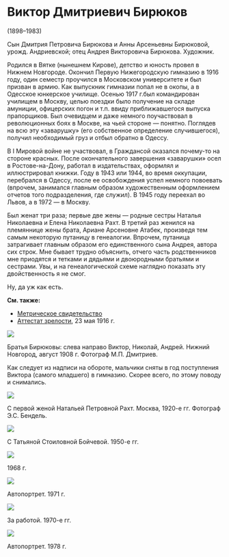 # Виктор Дмитриевич Бирюков
(1898–1983)

Сын Дмитрия Петровича Бирюкова и Анны Арсеньевны Бирюковой, урожд. Андриевской; отец Андрея Викторовича Бирюкова. Художник.

Родился в Вятке (нынешнем Кирове), детство и юность провел в Нижнем Новгороде. Окончил Первую Нижегородскую гимназию в 1916 году, один семестр проучился в Московском университете и был призван в армию. Как выпускник гимназии попал не в окопы, а в Одесское юнкерское училище. Осенью 1917 г.был командирован училищем в Москву, целью поездки было получение на складе амуниции, офицерских погон и т.п. ввиду приближавшегося выпуска прапорщиков. Был очевидцем и даже немного поучаствовал в революционных боях в Москве, на чьей стороне — понятно. Поглядев на всю эту «заварушку» (его собственное определение случившегося), получил необходимый груз и отбыл обратно в Одессу.

В I Мировой войне не участвовал, в Граждансой оказался почему-то на стороне красных. После окончательного завершения «заварушки» осел в Ростове-на-Дону, работал в издательствах, оформлял и иллюстрировал книжки. Году в 1943 или 1944, во время оккупации, перебрался в Одессу, после ее освобождения успел немного повоевать (впрочем, занимался главным образом художественным оформлением отчетов того подразделения, где служил). В 1945 году переехал во Львов, а в 1972 — в Москву.

Был женат три раза; первые две жены — родные сестры Наталья Николаевна и Елена Николаевна Рахт. В третий раз женился на племяннице жены брата, Ариане Арсеновне Атабек, произведя тем самым некоторую путаницу в генеалогии. Впрочем, путаница затрагивает главным образом его единственного сына Андрея, автора сих строк. Мне бывает трудно объяснить, отчего часть родственников мне приодятся и тетками и дядьями и двоюродными братьями и сестрами. Увы, и на генеалогической схеме наглядно показать эту двойственность я не смог.

Ну, да уж как есть.

**См. также:**

- [Метрическое свидетельство](../docs/doc-1900-04-28.md)
- [Аттестат зрелости](../docs/doc-1916-05-23.md), 23 мая 1916 г.

![](img/VDB_NDB_ADB.jpg)

Братья Бирюковы: слева направо Виктор, Николай, Андрей.
Нижний Новгород, август 1908 г. Фотограф М.П. Дмитриев.

Как следует из надписи на обороте, мальчики сняты в год поступления Виктора (самого младшего) в гимназию. Скорее всего, по этому поводу и снимались.

![](img/VDB-NPR.jpg)

С первой женой Натальей Петровной Рахт. 
Москва, 1920-е гг. Фотограф Э.С. Бендель.

![](img/TSB-VDB.jpg)

С Татьяной Стоиловной Бойчевой. 1950-е гг.

![](img/VDB-1968.jpg)

1968 г.

![](img/VDB-19710527.jpg)

Автопортрет. 1971 г.

![](img/VDB-197x.jpg)

За работой. 1970-е гг.

![](img/VDB-19781008.jpg)

Автопортрет. 1978 г.